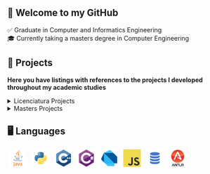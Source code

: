 ## 👋 Welcome to my GitHub
:white_check_mark: Graduate in Computer and Informatics Engineering <br>
:mortar_board: Currently taking a masters degree in Computer Engineering <br>


## :open_file_folder: Projects 
**Here you have listings with references to the projects I developed throughout my academic studies** <br>
<details>
  <summary> Licenciatura Projects </summary>
    <br>
  <br>
    <table>
      <tr>
        <th>Course</th>
        <th>Project</th>
        <th>Brief Description</th></th>
      </tr>
      <tr>
        <td>Artificial Intelligence</td>
        <td> <a href="https://github.com/LuisFilipeCouto/Project_IA">Rush Hour</a> </td>
        <td>Autonomous agent for the game Rush Hour</td>
      </tr>
      <tr>
        <td>Compilers</td>
        <td> <a href="https://github.com/LuisFilipeCouto/Project_C">ADV</a> </td>
        <td>Development of a programming language and corresponding compiler for the description and graphic visualization of automata </td>
      </tr>
      <tr>
        <td>Databases</td>
        <td> <a href="https://github.com/LuisFilipeCouto/Project_BD">Digital Sales Platform</a> </td>
        <td>Windows desktop application, with an integrated database, that simulates a digital sales platform</td>
      </tr>
      <tr>
        <td>Digital Systems Laboratory</td>
        <td> <a href="https://github.com/LuisFilipeCouto/Project_LSD">Coffee Vending Machine</a> </td>
        <td>Coffee vending machine implementation designed for FPGAs (DE2-115 kit) </td>
      </tr>
       <tr>
        <td>Human-Computer Interaction</td>
        <td> <a href="https://github.com/LuisFilipeCouto/Project_IHC">Car Sale Platform</a> </td>
        <td> Development of a web application following a human-centered approach</td>
      </tr>
       <tr>
        <td>Informatics Laboratory</td>
        <td> <a href="https://github.com/LuisFilipeCouto/Project_LABI">Connection Test</a> </td>
        <td>TCP client that connects to Speedtest Servers and outputs connection data </td>
      </tr>
       <tr>
        <td>Information and Organisational Security</td>
        <td> <a href="https://github.com/LuisFilipeCouto/Project_SIO_1">Vulnerabilities </a> </td>
        <td> Implementation of two versions of a web application:
          <ol>
            <li>Vulnerable version that contains specific CWE </li>
            <li>Secure version that fixes those CWE</li>
            </ol>
        </td>
      </tr>
      <tr>
        <td>Information and Organisational Security</td>
        <td> <a href="https://github.com/LuisFilipeCouto/Project_SIO_2">Authentication </a> </td>
        <td>Web application that supports authentication through another application, using a challenge-response authentication protocol</td>
      </tr>
      <tr>
        <td>Information and Organisational Security</td>
        <td> <a href="https://github.com/LuisFilipeCouto/Project_SIO_3">Forensics </a> </td>
        <td>Forensics report with a detailed analysis and conclusions taken from data of a hacked VM</td>
      </tr>
      <tr>
        <td>Networks Fundamentals</td>
        <td> <a href="https://github.com/LuisFilipeCouto/Project_FR">Network Simulation</a> </td>
        <td>Implementation of a business communication network and a TCP Client-Server application</td>
      </tr>
      <tr>
        <td>Operating Systems</td>
        <td><a href="https://github.com/LuisFilipeCouto/Project_SO">File System </a> </td>
        <td>Simple file system based on the ext2 file system </td>
      </tr>
      <tr>
        <td>Probability Methods for Informatics Engineering</td>
        <td> <a href="https://github.com/LuisFilipeCouto/Project_MPEI">Text Analysis</a> </td>
        <td>Application to analyse and detect similarities between txt files using probabilistic methods </td>
      </tr>
      <tr>
        <td>System Analisys</td>
        <td> <a href="https://github.com/LuisFilipeCouto/Project_AS">Online Marketplace</a> </td>
        <td>Development of a web application following the Unified Process method </td>
      </tr>
    </table>
</details>

<details>
  <summary> Masters Projects </summary>
    <br>
    <table>
      <tr>
        <th>Course</th>
        <th>Project</th>
        <th>Brief Description</th>
      </tr>
      <tr>
        <th>Communication Architectures</th>
        <th>CDN network</th>
        <th>Technical design, configuration and testing of a CDN network with multiple enterprise clients <br> 
        </th>
      </tr>
       <tr>
        <th>Distributed Systems</th>
        <th>Heist To The Museum I</th>
        <th>Pure concurrent implementation of the problem <br> 
          Thread communication and synchronization through monitors and shared memory
        </th>
      </tr>
       <tr>
        <th>Distributed Systems</th>
        <th>Heist To The Museum II</th>
        <th>Distributed implementation of the problem <br> 
          Uses a client-server model of type 2 (server replication) with communication based on message passing over sockets under the TCP protocol
        </th>
      </tr>
       <tr>
        <th>Distributed Systems</th>
        <th>Heist To The Museum III</th>
        <th>Distributed implementation of the problem <br>
          Uses a client-server model of type 2 (server replication) with communication based on method invocation on remote objects using Java RMI
        </th>
      </tr>
      <tr>
        <th>Mobile Communications</th>
        <th>Simu5G</th>
        <th>Study and use of the Simu5G simulator to analyse the performance of several 5G aspects, with a focus on MEC and Device-to-Device scenarios
        </th>
      </tr>
      <tr>
        <th>Modelling and Performance of Networks and Services</th>
        <th>Network Analysis</th>
        <th>Performance evaluation on point-to-point links supporting packet services
        </th>
      </tr>
      <tr>
        <th>Modelling and Performance of Networks and Services</th>
        <th>Network Modelling</th>
        <th>Traffic engineering of telecommunication networks
        </th>
      </tr>
      <tr>
        <th>Visual Computing</th>
        <th>IEEE Article</th>
        <th>4-page technical report, in IEEE article format, about the Evolution and Recent Development of GPUs
        </th>
      </tr>
      <tr>
        <th>Visual Computing</th>
        <th>3D Game</th>
        <th>3D first-person perspective game with exploration and puzzle-solving aspects
        </th>
      </tr>
    </table>
</details>

## :desktop_computer: Languages
<p align="left">

<img src="https://raw.githubusercontent.com/github/explore/5b3600551e122a3277c2c5368af2ad5725ffa9a1/topics/java/java.png" alt="Java" height="40" style="vertical-align:top; margin:4px">

<img src="https://raw.githubusercontent.com/github/explore/80688e429a7d4ef2fca1e82350fe8e3517d3494d/topics/python/python.png" alt="Python" height="40" style="vertical-align:top; margin:4px">

<img src="https://raw.githubusercontent.com/github/explore/180320cffc25f4ed1bbdfd33d4db3a66eeeeb358/topics/cpp/cpp.png" alt="C++" height="40" style="vertical-align:top; margin:4px">
  
<img src="https://raw.githubusercontent.com/devicons/devicon/master/icons/csharp/csharp-original.svg" alt="C#" height="40" style="vertical-align:top; margin:4px">

<img src="https://raw.githubusercontent.com/github/explore/80688e429a7d4ef2fca1e82350fe8e3517d3494d/topics/dart/dart.png" alt="Dart" height="40" style="vertical-align:top; margin:4px">

<img src="https://raw.githubusercontent.com/github/explore/80688e429a7d4ef2fca1e82350fe8e3517d3494d/topics/javascript/javascript.png" alt="JavaScript" height="40" style="vertical-align:top; margin:4px">   

<img src="https://raw.githubusercontent.com/github/explore/80688e429a7d4ef2fca1e82350fe8e3517d3494d/topics/sql/sql.png" alt="SQL" height="40" style="vertical-align:top; margin:4px">   

<img src="https://raw.githubusercontent.com/github/explore/80688e429a7d4ef2fca1e82350fe8e3517d3494d/topics/antlr/antlr.png" alt="ANTLR4" height="40" style="vertical-align:top; margin:4px">

</p>
